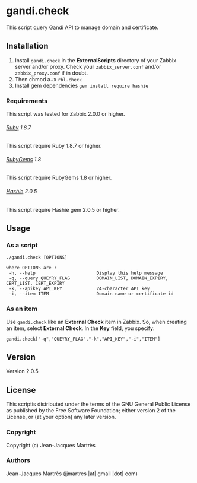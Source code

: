 gandi.check
===========

This script query [Gandi](https://www.gandi.net) API to manage domain and certificate.

Installation
------------

1. Install `gandi.check` in the **ExternalScripts** directory of your Zabbix server and/or proxy. Check your `zabbix_server.conf` and/or `zabbix_proxy.conf` if in doubt.
2. Then chmod a+x `rbl.check`
3. Install gem dependencies `gem install require hashie`

### Requirements

This script was tested for Zabbix 2.0.0 or higher.

###### [Ruby](http://www.ruby-lang.org/en/downloads/) 1.8.7

This script require Ruby 1.8.7 or higher.

###### [RubyGems](http://rubygems.org) 1.8

This script require RubyGems 1.8 or higher.

###### [Hashie](https://github.com/intridea/hashie) 2.0.5

This script require Hashie gem 2.0.5 or higher.

Usage
-----

### As a script
    ./gandi.check [OPTIONS]

    where OPTIONS are :
     -h, --help                       Display this help message
     -q, --query QUEYRY_FLAG          DOMAIN_LIST, DOMAIN_EXPIRY, CERT_LIST, CERT_EXPIRY
     -k, --apikey API_KEY             24-character API key
     -i, --item ITEM                  Domain name or certificate id

### As an item
Use `gandi.check` like an **External Check** item in Zabbix.  So, when creating an item, select **External Check**.  In the **Key** field, you specify:

    gandi.check["-q","QUEYRY_FLAG","-k","API_KEY","-i","ITEM"]

Version
-------

Version 2.0.5

License
-------

This scriptis distributed under the terms of the GNU General Public License as published by the Free Software Foundation; either version 2 of the License, or (at your option) any later version.

### Copyright

  Copyright (c) Jean-Jacques Martrès

### Authors

  Jean-Jacques Martrès
  (jjmartres |at| gmail |dot| com)
